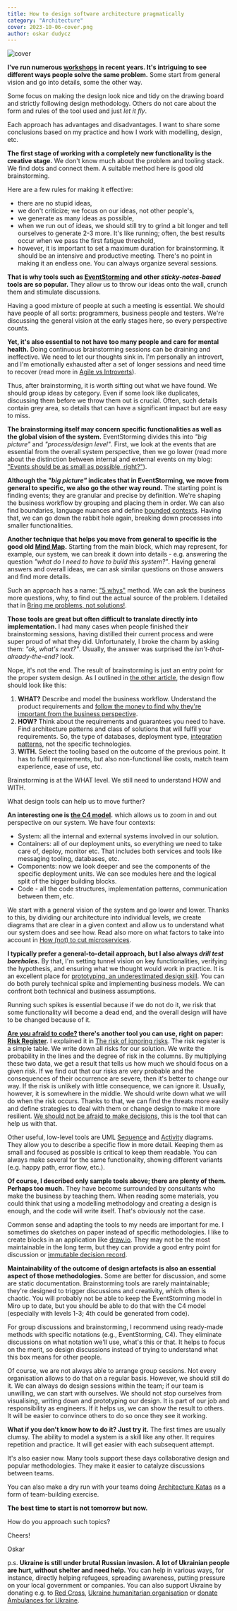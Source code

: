 ```yaml
---
title: How to design software architecture pragmatically
category: "Architecture"
cover: 2023-10-06-cover.png
author: oskar dudycz
---
```


![cover](2023-10-06-cover.png)

**I've run numerous [workshops](/en/training/) in recent years. It's intriguing to see different ways people solve the same problem.** Some start from general vision and go into details, some the other way.

Some focus on making the design look nice and tidy on the drawing board and strictly following design methodology. Others do not care about the form and rules of the tool used and just _let it fly_.

Each approach has advantages and disadvantages. I want to share some conclusions based on my practice and how I work with modelling, design, etc.

**The first stage of working with a completely new functionality is the creative stage.** We don't know much about the problem and tooling stack. We find dots and connect them. A suitable method here is good old brainstorming. 

Here are a few rules for making it effective:
- there are no stupid ideas,
- we don't criticize; we focus on our ideas, not other people's,
- we generate as many ideas as possible,
- when we run out of ideas, we should still try to grind a bit longer and tell ourselves to generate 2-3 more. It's like running; often, the best results occur when we pass the first fatigue threshold,
- however, it is important to set a maximum duration for brainstorming. It should be an intensive and productive meeting. There's no point in making it an endless one. You can always organize several sessions. 

**That is why tools such as [EventStorming](https://www.eventstorming.com/) and other _sticky-notes-based_ tools are so popular.** They allow us to throw our ideas onto the wall, crunch them and stimulate discussions. 

Having a good mixture of people at such a meeting is essential. We should have people of all sorts: programmers, business people and testers. We're discussing the general vision at the early stages here, so every perspective counts.

**Yet, it's also essential to not have too many people and care for mental health.** Doing continuous brainstorming sessions can be draining and ineffective. We need to let our thoughts sink in. I'm personally an introvert, and I'm emotionally exhausted after a set of longer sessions and need time to recover (read more in [Agile vs Introverts](/en/agile_vs_introverts/)).

Thus, after brainstorming, it is worth sifting out what we have found. We should group ideas by category. Even if some look like duplicates, discussing them before we throw them out is crucial. Often, such details contain grey area, so details that can have a significant impact but are easy to miss.

**The brainstorming itself may concern specific functionalities as well as the global vision of the system.** EventStorming divides this into _"big picture"_ and _"process/design level"_. First, we look at the events that are essential from the overall system perspective, then we go lower (read more about the distinction between internal and external events on my blog: ["Events should be as small as possible, right?"](/en/events_should_be_as_small_as_possible/)).

**Although the _"big picture"_ indicates that in EventStorming, we move from general to specific, we also go the other way round.** The starting point is finding events; they are granular and precise by definition. We're shaping the business workflow by grouping and placing them in order. We can also find boundaries, language nuances and define [bounded contexts](https://martinfowler.com/bliki/BoundedContext.html). Having that, we can go down the rabbit hole again, breaking down processes into smaller functionalities.

**Another technique that helps you move from general to specific is the good old [Mind Map](https://en.wikipedia.org/wiki/Mind_map).** Starting from the main block, which may represent, for example, our system, we can break it down into details - e.g. answering the question _"what do I need to have to build this system?"_. Having general answers and overall ideas, we can ask similar questions on those answers and find more details.

Such an approach has a name: ["5 whys"](https://en.wikipedia.org/wiki/Five_whys) method. We can ask the business more questions, why, to find out the actual source of the problem. I detailed that in [Bring me problems, not solutions!](/en/bring_me_problems_not_solutions/).

**Those tools are great but often difficult to translate directly into implementation.** I had many cases when people finished their brainstorming sessions, having distilled their current process and were super proud of what they did. Unfortunately, I broke the charm by asking them: _"ok, what's next?"_.  Usually, the answer was surprised the _isn't-that-already-the-end?_ look.

Nope, it's not the end. The result of brainstorming is just an entry point for the proper system design. As I outlined in [the other article](/en/dont_let_event_driven_architecture_buzzwords_fool_you/), the design flow should look like this:
1. **WHAT?** Describe and model the business workflow. Understand the product requirements and [follow the money to find why they're important from the business perspective](/en/follow_the_money/).
2. **HOW?** Think about the requirements and guarantees you need to have. Find architecture patterns and class of solutions that will fulfil your requirements. So, the type of databases, deployment type,  [integration patterns](https://www.enterpriseintegrationpatterns.com/), not the specific technologies.
3. **WITH.** Select the tooling based on the outcome of the previous point. It has to fulfil requirements, but also non-functional like costs, match team experience, ease of use, etc.

Brainstorming is at the WHAT level. We still need to understand HOW and WITH.

What design tools can help us to move further? 

**An interesting one is [the C4 model](https://c4model.com/).** which allows us to zoom in and out perspective on our system. We have four contexts:
- System: all the internal and external systems involved in our solution.
- Containers: all of our deployment units, so everything we need to take care of, deploy, monitor etc. That includes both services and tools like messaging tooling, databases, etc.
- Components:  now we look deeper and see the components of the specific deployment units. We can see modules here and the logical split of the bigger building blocks.
- Code - all the code structures, implementation patterns, communication between them, etc.

We start with a general vision of the system and go lower and lower. Thanks to this, by dividing our architecture into individual levels, we create diagrams that are clear in a given context and allow us to understand what our system does and see how. Read also more on what factors to take into account in [How (not) to cut microservices](/en/how_to_cut_microservices/).

**I typically prefer a general-to-detail approach, but I also always _drill test boreholes_.** By that, I'm setting tunnel vision on key functionalities, verifying the hypothesis, and ensuring what we thought would work in practice. It is an excellent place for [prototyping, an underestimated design skill](/en/prototype_underestimated_design_skill/). You can do both purely technical spike and implementing business models. We can confront both technical and business assumptions.

Running such spikes is essential because if we do not do it, we risk that some functionality will become a dead end, and the overall design will have to be changed because of it.

**[Are you afraid to code?](/en/why_are_senior_devs_afraid_to_code/) there's another tool you can use, right on paper: [Risk Register](https://monday.com/blog/project-management/risk-register/).** I explained it in [The risk of ignoring risks](/en/the_risk_of_ignoring_risks/). The risk register is a simple table. We write down all risks for our solution. We write the probability in the lines and the degree of risk in the columns. By multiplying these two data, we get a result that tells us how much we should focus on a given risk. If we find out that our risks are very probable and the consequences of their occurrence are severe, then it's better to change our way. If the risk is unlikely with little consequence, we can ignore it. Usually, however, it is somewhere in the middle. We should write down what we will do when the risk occurs. Thanks to that, we can find the threats more easily and define strategies to deal with them or change design to make it more resilient. [We should not be afraid to make decisions](/en/why_are_we_afraid_of_our_decisions/), this is the tool that can help us with that.

Other useful, low-level tools are UML [Sequence](https://en.wikipedia.org/wiki/Sequence_diagram) and [Activity](https://en.wikipedia.org/wiki/Activity_diagram) diagrams. They allow you to describe a specific flow in more detail. Keeping them as small and focused as possible is critical to keep them readable. You can always make several for the same functionality, showing different variants (e.g. happy path, error flow, etc.).

**Of course, I described only sample tools above; there are plenty of them. Perhaps too much.** They have become surrounded by consultants who make the business by teaching them. When reading some materials, you could think that using a modelling methodology and creating a design is enough, and the code will write itself. That's obviously not the case.

Common sense and adapting the tools to my needs are important for me. I sometimes do sketches on paper instead of specific methodologies. I like to create blocks in an application like [draw.io](https://www.drawio.com/). They may not be the most maintainable in the long term, but they can provide a good entry point for discussion or [immutable decision record](/en/how_to_successfully_do_documentation_without_maintenance_burden/).

**Maintainability of the outcome of design artefacts is also an essential aspect of those methodologies.** Some are better for discussion, and some are static documentation. Brainstorming tools are rarely maintainable; they're designed to trigger discussions and creativity, which often is chaotic. You will probably not be able to keep the EventStorming model in Miro up to date, but you should be able to do that with the C4 model (especially with levels 1-3; 4th could be generated from code). 

For group discussions and brainstorming, I recommend using ready-made methods with specific notations (e.g., EventStorming, C4). They eliminate discussions on what notation we'll use, what's this or that. It helps to focus on the merit, so design discussions instead of trying to understand what this box means for other people.

Of course, we are not always able to arrange group sessions. Not every organisation allows to do that on a regular basis. However, we should still do it. We can always do design sessions within the team; if our team is unwilling, we can start with ourselves. We should not stop ourselves from visualising, writing down and prototyping our design. It is part of our job and responsibility as engineers. If it helps us, we can show the result to others. It will be easier to convince others to do so once they see it working. 

**What if you don't know how to do it? Just try it.** The first times are usually clumsy. The ability to model a system is a skill like any other. It requires repetition and practice. It will get easier with each subsequent attempt.

It's also easier now. Many tools support these days collaborative design and popular methodologies. They make it easier to catalyze discussions between teams. 

You can also make a dry run with your teams doing [Architecture Katas](https://nealford.com/katas/list.html) as a form of team-building exercise.

**The best time to start is not tomorrow but now.**

How do you approach such topics?

Cheers!

Oskar

p.s. **Ukraine is still under brutal Russian invasion. A lot of Ukrainian people are hurt, without shelter and need help.** You can help in various ways, for instance, directly helping refugees, spreading awareness, putting pressure on your local government or companies. You can also support Ukraine by donating e.g. to [Red Cross](https://www.icrc.org/pl/donate/ukraine), [Ukraine humanitarian organisation](https://savelife.in.ua/pl/donate/) or [donate Ambulances for Ukraine](https://www.gofundme.com/f/help-to-save-the-lives-of-civilians-in-a-war-zone).

